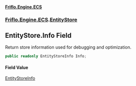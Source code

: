 #### [Friflo.Engine.ECS](index.md 'index')
### [Friflo.Engine.ECS](Friflo.Engine.ECS.md 'Friflo.Engine.ECS').[EntityStore](EntityStore.md 'Friflo.Engine.ECS.EntityStore')

## EntityStore.Info Field

Return store information used for debugging and optimization.

```csharp
public readonly EntityStoreInfo Info;
```

#### Field Value
[EntityStoreInfo](EntityStoreInfo.md 'Friflo.Engine.ECS.EntityStoreInfo')